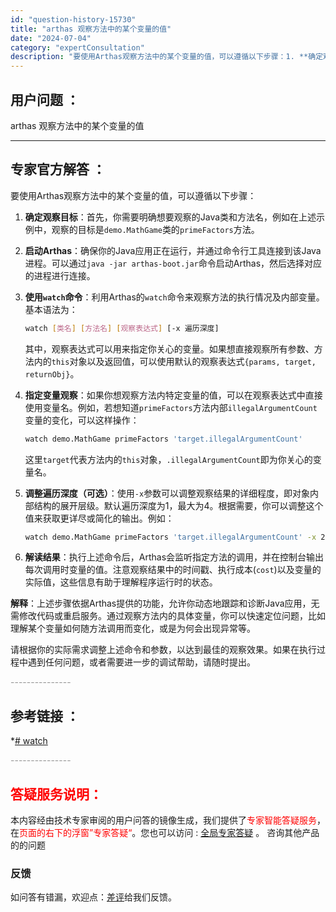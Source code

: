 ```yaml
---
id: "question-history-15730"
title: "arthas 观察方法中的某个变量的值"
date: "2024-07-04"
category: "expertConsultation"
description: "要使用Arthas观察方法中的某个变量的值，可以遵循以下步骤：1. **确定观察目标**：首先，你需要明确想要观察的Java类和方法名，例如在上述示例中，观察的目标是`demo.MathGame`类的`primeFactors`方法。2. **启动Arthas**：确保你的Java应用正在运行，并通"
---
```


## 用户问题 ：

arthas 观察方法中的某个变量的值

---

## 专家官方解答 ：

要使用Arthas观察方法中的某个变量的值，可以遵循以下步骤：

1. **确定观察目标**：首先，你需要明确想要观察的Java类和方法名，例如在上述示例中，观察的目标是`demo.MathGame`类的`primeFactors`方法。

2. **启动Arthas**：确保你的Java应用正在运行，并通过命令行工具连接到该Java进程。可以通过`java -jar arthas-boot.jar`命令启动Arthas，然后选择对应的进程进行连接。

3. **使用`watch`命令**：利用Arthas的`watch`命令来观察方法的执行情况及内部变量。基本语法为：

   ```bash
   watch [类名] [方法名] [观察表达式] [-x 遍历深度]
   ```

   其中，观察表达式可以用来指定你关心的变量。如果想直接观察所有参数、方法内的`this`对象以及返回值，可以使用默认的观察表达式`{params, target, returnObj}`。

4. **指定变量观察**：如果你想观察方法内特定变量的值，可以在观察表达式中直接使用变量名。例如，若想知道`primeFactors`方法内部`illegalArgumentCount`变量的变化，可以这样操作：

   ```bash
   watch demo.MathGame primeFactors 'target.illegalArgumentCount'
   ```

   这里`target`代表方法内的`this`对象，`.illegalArgumentCount`即为你关心的变量名。

5. **调整遍历深度（可选）**：使用`-x`参数可以调整观察结果的详细程度，即对象内部结构的展开层级。默认遍历深度为1，最大为4。根据需要，你可以调整这个值来获取更详尽或简化的输出。例如：

   ```bash
   watch demo.MathGame primeFactors 'target.illegalArgumentCount' -x 2
   ```

6. **解读结果**：执行上述命令后，Arthas会监听指定方法的调用，并在控制台输出每次调用时变量的值。注意观察结果中的时间戳、执行成本(`cost`)以及变量的实际值，这些信息有助于理解程序运行时的状态。

**解释**：上述步骤依据Arthas提供的功能，允许你动态地跟踪和诊断Java应用，无需修改代码或重启服务。通过观察方法内的具体变量，你可以快速定位问题，比如理解某个变量如何随方法调用而变化，或是为何会出现异常等。

请根据你的实际需求调整上述命令和参数，以达到最佳的观察效果。如果在执行过程中遇到任何问题，或者需要进一步的调试帮助，请随时提出。

<font color="#949494">---------------</font>

## 参考链接 ：

\*[# watch](https://github.com/alibaba/arthas/tree/master/site/docs/doc/watch.md)

<font color="#949494">---------------</font>

## <font color="#FF0000">答疑服务说明：</font>

本内容经由技术专家审阅的用户问答的镜像生成，我们提供了<font color="#FF0000">专家智能答疑服务</font>，在<font color="#FF0000">页面的右下的浮窗”专家答疑“</font>。您也可以访问 : [全局专家答疑](https://answer.opensource.alibaba.com/docs/intro) 。 咨询其他产品的的问题

### 反馈

如问答有错漏，欢迎点：[差评](https://ai.nacos.io/user/feedbackByEnhancerGradePOJOID?enhancerGradePOJOId=16090)给我们反馈。
